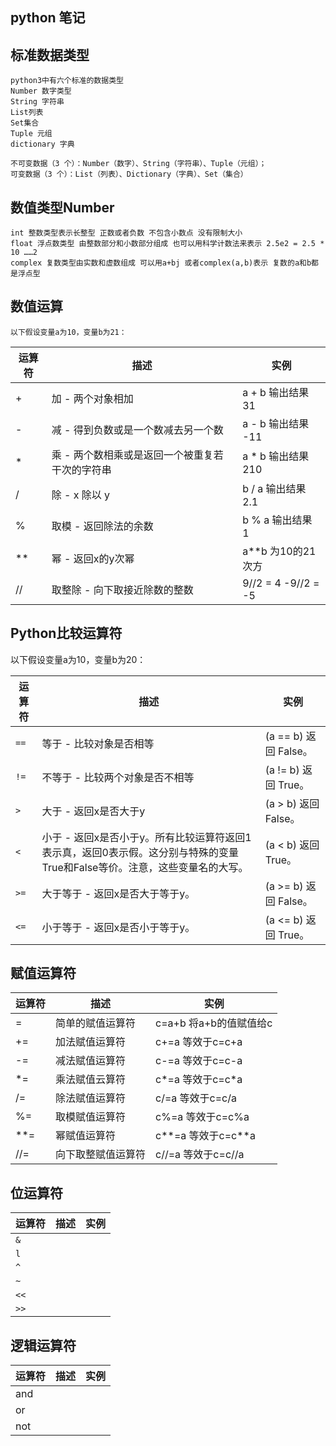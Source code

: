 ## python 笔记

## 标准数据类型
    python3中有六个标准的数据类型
    Number 数字类型
    String 字符串
    List列表
    Set集合
    Tuple 元组
    dictionary 字典

    不可变数据（3 个）：Number（数字）、String（字符串）、Tuple（元组）；
    可变数据（3 个）：List（列表）、Dictionary（字典）、Set（集合）

## 数值类型Number
    int 整数类型表示长整型 正数或者负数 不包含小数点 没有限制大小
    float 浮点数类型 由整数部分和小数部分组成 也可以用科学计数法来表示 2.5e2 = 2.5 * 10 ……2
    complex 复数类型由实数和虚数组成 可以用a+bj 或者complex(a,b)表示 复数的a和b都是浮点型
    
## 数值运算
    
    以下假设变量a为10，变量b为21：

|运算符|描述|实例|
|-----|---|---|
|+|加 - 两个对象相加| a + b 输出结果 31|
|-|减 - 得到负数或是一个数减去另一个数| a - b 输出结果 -11|
|*|乘 - 两个数相乘或是返回一个被重复若干次的字符串| a * b 输出结果 210|
|/|除 - x 除以 y |b / a 输出结果 2.1|
|%|取模 - 返回除法的余数 |b % a 输出结果 1|
|**|幂 - 返回x的y次幂 |a**b 为10的21次方|
|//|取整除 - 向下取接近除数的整数|9//2 = 4  -9//2 = -5|


## Python比较运算符

以下假设变量a为10，变量b为20：

|运算符|描述|实例|
|-----|-----|-----|
| `==` | 等于 - 比较对象是否相等| (a == b) 返回 False。 |
| `!=` | 不等于 - 比较两个对象是否不相等| (a != b) 返回 True。|
| `>` | 大于 - 返回x是否大于y |(a > b) 返回 False。|
|  `<` | 小于 - 返回x是否小于y。所有比较运算符返回1表示真，返回0表示假。这分别与特殊的变量True和False等价。注意，这些变量名的大写。 |(a < b) 返回 True。 |
| `>=` | 大于等于 - 返回x是否大于等于y。 |(a >= b) 返回 False。|
| `<=` | 小于等于 - 返回x是否小于等于y。| (a <= b) 返回 True。|


## 赋值运算符

|运算符|描述|实例|
|-----|-----|-----|
|=|简单的赋值运算符|c=a+b 将a+b的值赋值给c|
|+=|加法赋值运算符|c+=a 等效于c=c+a|
|-=|减法赋值运算符|c-=a 等效于c=c-a|
|*=|乘法赋值云算符|c*=a 等效于c=c*a|
|/=|除法赋值运算符|c/=a 等效于c=c/a|
|%=|取模赋值运算符|c%=a 等效于c=c%a|
|**=|幂赋值运算符|c**=a 等效于c=c**a|
|//=|向下取整赋值运算符|c//=a 等效于c=c//a|


## 位运算符
|运算符|描述|实例|
|-----|-----|-----|
|`&`||
|`l`||
|`^`||
|`~`||
|`<<`||
|`>>`||

## 逻辑运算符

|运算符|描述|实例|
|-----|-----|-----|
|and||
|or||
|not||




